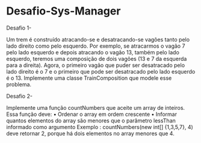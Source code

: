 # Desafio-Sys-Manager

Desafio 1-

Um trem é construído atracando-se e desatracando-se vagões tanto pelo lado direito como
pelo esquerdo.
Por exemplo, se atracarmos o vagão 7 pelo lado esquerdo e depois atracando o vagão 13,
também pelo lado esquerdo, teremos uma composição de dois vagões (13 e 7 da esquerda
para a direita). Agora, o primeiro vagão que puder ser desatracado pelo lado direito é o 7 e o
primeiro que pode ser desatracado pelo lado esquerdo é o 13.
Implemente uma classe TrainComposition que modele esse problema.

Desafio 2-

Implemente uma função countNumbers que aceite um array de inteiros. Essa função deve:
• Ordenar o array em ordem crescente
• Informar quantos elementos do array são menores que o parâmetro lessThan
informado como argumento
Exemplo : countNumbers(new int[] {1,3,5,7}, 4) deve retornar 2, porque há dois elementos no
array menores que 4.
